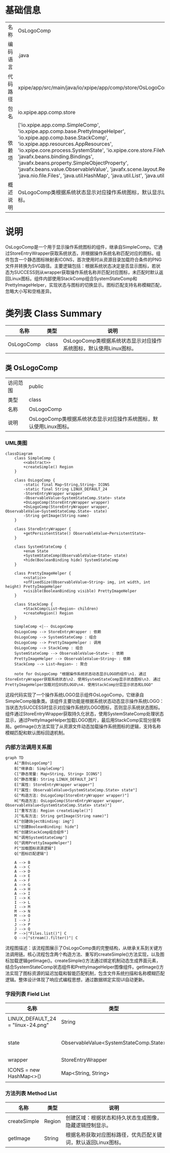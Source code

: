 # 基础信息

|      |      |
|------|------|
| 名称 | OsLogoComp |
| 编码语言 | .java |
| 代码路径 | xpipe/app/src/main/java/io/xpipe/app/comp/store/OsLogoComp.java |
| 包名 | io.xpipe.app.comp.store |
| 依赖项 | ['io.xpipe.app.comp.SimpleComp', 'io.xpipe.app.comp.base.PrettyImageHelper', 'io.xpipe.app.comp.base.StackComp', 'io.xpipe.app.resources.AppResources', 'io.xpipe.core.process.SystemState', 'io.xpipe.core.store.FileNames', 'javafx.beans.binding.Bindings', 'javafx.beans.property.SimpleObjectProperty', 'javafx.beans.value.ObservableValue', 'javafx.scene.layout.Region', 'java.nio.file.Files', 'java.util.HashMap', 'java.util.List', 'java.util.Map'] |
| 概述说明 | OsLogoComp类根据系统状态显示对应操作系统图标，默认显示Linux图标。 |

# 说明

OsLogoComp是一个用于显示操作系统图标的组件，继承自SimpleComp。它通过StoreEntryWrapper获取系统状态，并根据操作系统名称匹配对应的图标。组件包含一个静态图标映射表ICONS，首次使用时从资源目录加载符合条件的PNG文件并转换为SVG路径。主要逻辑包括：根据系统状态决定是否显示图标，若状态为SUCCESS则从wrapper获取操作系统名称并匹配对应图标，未匹配时默认返回Linux图标。组件内部使用StackComp组合SystemStateComp和PrettyImageHelper，实现状态与图标的切换显示。图标匹配支持名称模糊匹配，忽略大小写和空格差异。

# 类列表 Class Summary

| 名称   | 类型  | 说明 |
|-------|------|-------------|
| OsLogoComp | class | OsLogoComp类根据系统状态显示对应操作系统图标，默认使用Linux图标。 |



## 类 OsLogoComp

|      |      |
|------|------|
| 访问范围 | public |
| 类型 | class |
| 名称 | OsLogoComp |
| 说明 | OsLogoComp类根据系统状态显示对应操作系统图标，默认使用Linux图标。 |


### UML类图

```mermaid
classDiagram
    class SimpleComp {
        <<abstract>>
        +createSimple() Region
    }

    class OsLogoComp {
        -static final Map~String,String~ ICONS
        -static final String LINUX_DEFAULT_24
        -StoreEntryWrapper wrapper
        -ObservableValue~SystemStateComp.State~ state
        +OsLogoComp(StoreEntryWrapper wrapper)
        +OsLogoComp(StoreEntryWrapper wrapper, ObservableValue~SystemStateComp.State~ state)
        -String getImage(String name)
    }

    class StoreEntryWrapper {
        +getPersistentState() ObservableValue~PersistentState~
    }

    class SystemStateComp {
        +enum State
        +SystemStateComp(ObservableValue~State~ state)
        +hide(BooleanBinding hide) SystemStateComp
    }

    class PrettyImageHelper {
        <<static>>
        +ofFixedSize(ObservableValue~String~ img, int width, int height) PrettyImageHelper
        +visible(BooleanBinding visible) PrettyImageHelper
    }

    class StackComp {
        +StackComp(List~Region~ children)
        +createRegion() Region
    }

    SimpleComp <|-- OsLogoComp
    OsLogoComp --> StoreEntryWrapper : 依赖
    OsLogoComp --> SystemStateComp : 组合
    OsLogoComp --> PrettyImageHelper : 调用
    OsLogoComp --> StackComp : 组合
    SystemStateComp --> ObservableValue~State~ : 依赖
    PrettyImageHelper --> ObservableValue~String~ : 依赖
    StackComp --> List~Region~ : 聚合

    note for OsLogoComp "根据操作系统状态动态显示LOGO的组件\n1. 通过StoreEntryWrapper获取系统状态\n2. 使用SystemStateComp显示状态图标\n3. 通过PrettyImageHelper加载对应OS的LOGO\n4. 使用StackComp分层显示状态和LOGO"
```

这段代码实现了一个操作系统LOGO显示组件OsLogoComp，它继承自SimpleComp抽象类。该组件主要功能是根据系统状态动态显示操作系统LOGO：当状态为SUCCESS时显示对应操作系统的LOGO图标，否则显示系统状态图标。组件通过StoreEntryWrapper获取持久化状态，使用SystemStateComp处理状态显示，通过PrettyImageHelper加载LOGO图片，最后用StackComp实现分层布局。getImage()方法实现了从资源文件动态加载操作系统图标的逻辑，支持名称模糊匹配和默认图标回退机制。


### 内部方法调用关系图

```mermaid
graph TD
    A["类OsLogoComp"]
    B["继承自: SimpleComp"]
    C["静态常量: Map<String, String> ICONS"]
    D["静态常量: String LINUX_DEFAULT_24"]
    E["属性: StoreEntryWrapper wrapper"]
    F["属性: ObservableValue<SystemStateComp.State> state"]
    G["构造方法: OsLogoComp(StoreEntryWrapper wrapper)"]
    H["构造方法: OsLogoComp(StoreEntryWrapper wrapper, ObservableValue<SystemStateComp.State> state)"]
    I["重写方法: Region createSimple()"]
    J["私有方法: String getImage(String name)"]
    K["创建ObjectBinding: img"]
    L["创建BooleanBinding: hide"]
    M["创建StackComp组合组件"]
    N["调用SystemStateComp"]
    O["调用PrettyImageHelper"]
    P["加载图标资源逻辑"]
    Q["图标匹配逻辑"]

    A --> B
    A --> C
    A --> D
    A --> E
    A --> F
    A --> G
    A --> H
    A --> I
    I --> K
    I --> L
    I --> M
    M --> N
    M --> O
    I --> J
    J --> P
    J --> Q
    P -->|"Files.list()"| C
    Q -->|"stream().filter()"| C
```

流程图描述：该流程图展示了OsLogoComp类的完整结构，从继承关系到关键方法调用链。核心流程包含两个构造方法、重写的createSimple()方法实现，以及图标加载逻辑getImage()。createSimple()方法通过绑定机制动态生成界面元素，结合SystemStateComp状态组件和PrettyImageHelper图像组件。getImage()方法实现了图标资源的延迟加载和智能匹配机制，包含文件系统扫描和名称模糊匹配逻辑。整体设计体现了响应式编程思想，通过数据绑定实现UI自动更新。

### 字段列表 Field List

| 名称  | 类型  | 说明 |
|-------|-------|------|
| LINUX_DEFAULT_24 = "linux-24.png" | String | Linux默认24位图文件名常量。 |
| state | ObservableValue<SystemStateComp.State> | 私有不可变状态观察值，类型为SystemStateComp.State。 |
| wrapper | StoreEntryWrapper | 私有存储条目包装器实例。 |
| ICONS = new HashMap<>() | Map<String, String> | 私有静态常量映射表ICONS，键值均为字符串。 |

### 方法列表 Method List

| 名称  | 类型  | 说明 |
|-------|-------|------|
| createSimple | Region | 创建区域：根据状态和持久状态生成图像，隐藏逻辑控制显示。 |
| getImage | String | 根据名称获取对应图标路径，优先匹配关键词，默认返回Linux图标。 |




